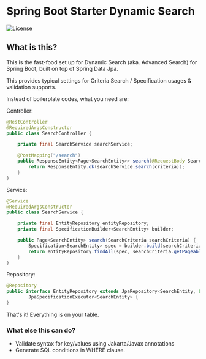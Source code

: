 # Spring Boot Starter Dynamic Search

[![License](https://img.shields.io/badge/License-Apache_2.0-blue.svg)](https://opensource.org/licenses/Apache-2.0)

## What is this?

This is the fast-food set up for Dynamic Search (aka. Advanced Search) for Spring Boot, built on top of Spring Data Jpa.

This provides typical settings for Criteria Search / Specification usages & validation supports.

Instead of boilerplate codes, what you need are:

Controller:

```java title=SearchController.java
@RestController
@RequiredArgsConstructor
public class SearchController {

    private final SearchService searchService;

    @PostMapping("/search")
    public ResponseEntity<Page<SearchEntity>> search(@RequestBody SearchCriteria criteria) {
        return ResponseEntity.ok(searchService.search(criteria));
    }
}
```

Service:

```java title=SearchService.java
@Service
@RequiredArgsConstructor
public class SearchService {

    private final EntityRepository entityRepository;
    private final SpecificationBuilder<SearchEntity> builder;

    public Page<SearchEntity> search(SearchCriteria searchCriteria) {
        Specification<SearchEntity> spec = builder.build(searchCriteria.getCriteria());
        return entityRepository.findAll(spec, searchCriteria.getPageable());
    }
}
```

Repository:

```java
@Repository
public interface EntityRepository extends JpaRepository<SearchEntity, Long>,
        JpaSpecificationExecutor<SearchEntity> {
}
```

That's it! Everything is on your table.

### What else this can do?

- Validate syntax for key/values using Jakarta/Javax annotations
- Generate SQL conditions in WHERE clause.